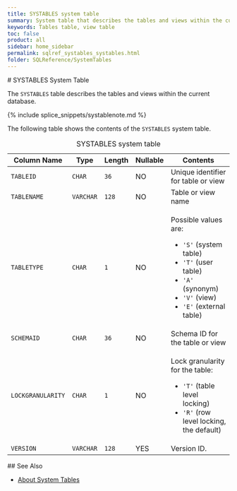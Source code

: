 ```yaml
---
title: SYSTABLES system table
summary: System table that describes the tables and views within the current database.
keywords: Tables table, view table
toc: false
product: all
sidebar: home_sidebar
permalink: sqlref_systables_systables.html
folder: SQLReference/SystemTables
---
```

<section>
<div class="TopicContent" data-swiftype-index="true" markdown="1">
# SYSTABLES System Table

The `SYSTABLES` table describes the tables and views within the current
database.

{% include splice_snippets/systablenote.md %}

The following table shows the contents of the `SYSTABLES` system table.

<table>
                <caption>SYSTABLES system table</caption>
                <col />
                <col />
                <col />
                <col />
                <col />
                <thead>
                    <tr>
                        <th>Column Name</th>
                        <th>Type</th>
                        <th>Length</th>
                        <th>Nullable</th>
                        <th>Contents</th>
                    </tr>
                </thead>
                <tbody>
                    <tr>
                        <td><code>TABLEID</code></td>
                        <td><code>CHAR</code></td>
                        <td><code>36</code></td>
                        <td>NO</td>
                        <td>Unique identifier for table or view</td>
                    </tr>
                    <tr>
                        <td><code>TABLENAME</code></td>
                        <td><code>VARCHAR</code></td>
                        <td><code>128</code></td>
                        <td>NO</td>
                        <td>Table or view name</td>
                    </tr>
                    <tr>
                        <td><code>TABLETYPE</code></td>
                        <td><code>CHAR</code></td>
                        <td><code>1</code></td>
                        <td>NO</td>
                        <td>
                            <p class="noSpaceAbove">Possible values are:</p>
                            <ul>
                                <li><code>'S'</code> (system table)</li>
                                <li><code>'T'</code> (user table)</li>
                                <li><code>'A'</code> (synonym)</li>
                                <li><code>'V'</code> (view)</li>
                                <li><code>'E'</code> (external table)</li>
                            </ul>
                        </td>
                    </tr>
                    <tr>
                        <td><code>SCHEMAID</code></td>
                        <td><code>CHAR</code></td>
                        <td><code>36</code></td>
                        <td>NO</td>
                        <td>Schema ID for the table or view</td>
                    </tr>
                    <tr>
                        <td><code>LOCKGRANULARITY</code></td>
                        <td><code>CHAR</code></td>
                        <td><code>1</code></td>
                        <td>NO</td>
                        <td>
                            <p class="noSpaceAbove">Lock granularity for the table:</p>
                            <ul>
                                <li> <code>'T'</code> (table level
					locking)</li>
                                <li><code>'R'</code> (row level locking, the default)</li>
                            </ul>
                        </td>
                    </tr>
                    <tr>
                        <td><code>VERSION</code></td>
                        <td><code>VARCHAR</code></td>
                        <td><code>128</code></td>
                        <td>YES</td>
                        <td>Version ID.</td>
                    </tr>
                </tbody>
            </table>
## See Also

* [About System Tables](sqlref_systables_intro.html)

</div>
</section>
